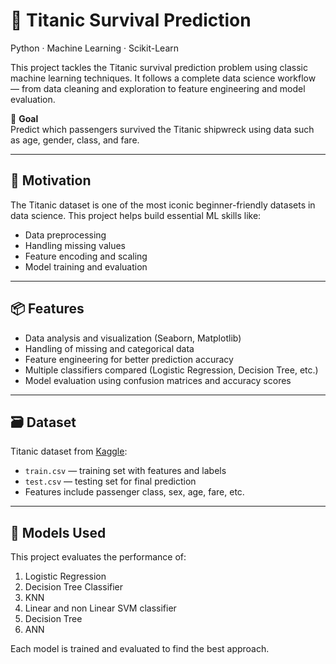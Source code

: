 # 🚢 Titanic Survival Prediction
Python · Machine Learning · Scikit-Learn

This project tackles the Titanic survival prediction problem using classic machine learning techniques. It follows a complete data science workflow — from data cleaning and exploration to feature engineering and model evaluation.

🎯 **Goal**  
Predict which passengers survived the Titanic shipwreck using data such as age, gender, class, and fare.

---

## 🌟 Motivation

The Titanic dataset is one of the most iconic beginner-friendly datasets in data science. This project helps build essential ML skills like:

- Data preprocessing
- Handling missing values
- Feature encoding and scaling
- Model training and evaluation

---

## 📦 Features

- Data analysis and visualization (Seaborn, Matplotlib)
- Handling of missing and categorical data
- Feature engineering for better prediction accuracy
- Multiple classifiers compared (Logistic Regression, Decision Tree, etc.)
- Model evaluation using confusion matrices and accuracy scores

---

## 🗃 Dataset

Titanic dataset from [Kaggle](https://www.kaggle.com/c/titanic/data):

- `train.csv` — training set with features and labels  
- `test.csv` — testing set for final prediction  
- Features include passenger class, sex, age, fare, etc.

---

## 🧠 Models Used

This project evaluates the performance of:

1. Logistic Regression
2. Decision Tree Classifier
3. KNN
4. Linear  and non Linear SVM classifier
5.  Decision Tree
6. ANN 

Each model is trained and evaluated to find the best approach.
